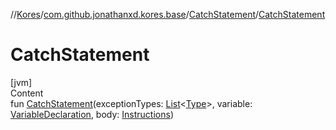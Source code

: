//[Kores](../../index.md)/[com.github.jonathanxd.kores.base](../index.md)/[CatchStatement](index.md)/[CatchStatement](-catch-statement.md)



# CatchStatement  
[jvm]  
Content  
fun [CatchStatement](-catch-statement.md)(exceptionTypes: [List](https://kotlinlang.org/api/latest/jvm/stdlib/kotlin.collections/-list/index.html)<[Type](https://docs.oracle.com/javase/8/docs/api/java/lang/reflect/Type.html)>, variable: [VariableDeclaration](../-variable-declaration/index.md), body: [Instructions](../../com.github.jonathanxd.kores/-instructions/index.md))  



